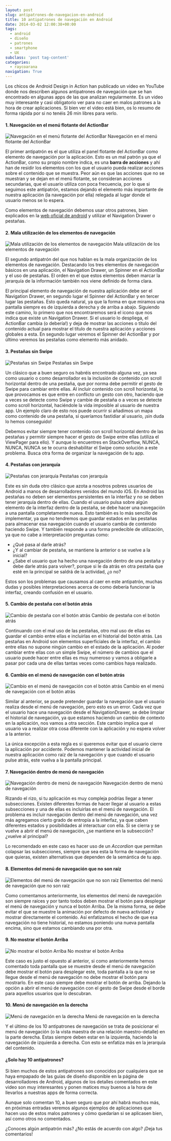 ```yaml
---
layout: post
slug: antipatrones-de-navegacion-en-android
title: 10 antipatrones de navegación en Android
date: 2014-03-02 12:00:38+00:00
tags:
  - android
  - diseño
  - patrones
  - smartphone
  - UX
subclass: 'post tag-content'
categories:
  - raycoarana
navigation: True
---
```


Los chicos de Android Design in Action han publicado un video en YouTube donde nos describen algunos antipatrones de navegación que se han encontrado en algunas apps de las que analizan regularmente. Es un video muy interesante y casi obligatorio ver para no caer en malos patrones a la hora de crear aplicaciones. Si bien ver el video está bien, os lo resumo de forma rápida por si no tenéis 26 min libres para verlo.
<!--more-->

#### 1. Navegación en el menú flotante del ActionBar

![Navegación en el menú flotante del ActionBar](/assets/images/NavigationInOverflow.png) Navegación en el menú flotante del ActionBar

El primer antipatrón es el que utiliza el panel flotante del ActionBar como elemento de navegación por la aplicación. Esto es un mal patrón ya que el ActionBar, como su propio nombre indica, es una **barra de acciones** y ahí han de residir los elementos con los que el usuario pueda realizar acciones sobre el contenido que se muestra. Peor aún es que las acciones que no se muestran y se dejan en el menú flotante, se consideran acciones secundarias, que el usuario utiliza con poca frecuencia, por lo que si seguimos este antipatrón, estamos dejando el elemento más importante de nuestra aplicación (la navegación por ella) relegada al lugar donde el usuario menos se lo espera.

Como elementos de navegación debemos usar otros patrones, bien explicados en la [web oficial de android](http://developer.android.com/design) y utilizar el Navigation Drawer o pestañas.

#### 2. Mala utilización de los elementos de navegación

![Mala utilización de los elementos de navegación](/assets/images/WrongNavHierarchy.png) Mala utilización de los elementos de navegación

El segundo antipatrón del que nos hablan es la mala organización de los elementos de navegación. Destacando los tres elementos de navegación básicos en una aplicación, el Navigation Drawer, un Spinner en el ActionBar y el uso de pestañas. El orden en el que estos elementos deben marcar la jerarquía de la información también nos viene definido de forma clara. 

El principal elemento de navegación de nuestra aplicación debe ser el Navigation Drawer, en segundo lugar el Spinner del ActionBar y en tercer lugar las pestañas. Esto queda natural, ya que la forma en que miramos una pantalla siempre es de izquierda a derecha y de arriba a abajo. Siguiendo este camino, lo primero que nos encontraremos será el icono que nos indica que existe un Navigation Drawer. Si el usuario lo despliega, el ActionBar cambia (o debería!) y deja de mostrar las acciones o título del contenido actual para mostrar el título de nuestra aplicación y acciones globales a esta. En segundo lugar veremos el Spinner del ActionBar y por último veremos las pestañas como elemento más anidado.

#### 3. Pestañas sin Swipe

![Pestañas sin Swipe](/assets/images/TabsThatDontSwipe.png) Pestañas sin Swipe

Un clásico que a buen seguro os habréis encontrado alguna vez, ya sea como usuario o como desarrollador es la inclusión de contenido con scroll horizontal dentro de una pestaña, que por norma debe permitir el gesto de Swipe para cambiar entre ellas. Al incluir contenido con scroll horizontal, lo que provocamos es que entre en conflicto un gesto con otro, haciendo que a veces se detecte como Swipe y cambie de pestaña o a veces se detecte como scroll horizontal, haciéndole la vida imposible al usuario de nuestra app. Un ejemplo claro de esto nos puede ocurrir si añadimos un mapa como contenido de una pestaña, si queríamos fastidiar al usuario, ¡sin duda lo hemos conseguido!

Debemos evitar siempre tener contenido con scroll horizontal dentro de las pestañas y permitir siempre hacer el gesto de Swipe entre ellas (utiliza el ViewPager para ello). Y aunque lo encuentres en StackOverflow, NUNCA, NUNCA, NUNCA se te ocurra deshabilitar el Swipe como solución a este problema. Busca otra forma de organizar la navegación de tu app.

#### 4. Pestañas con jerarquía

![Pestañas con jerarquía](/assets/images/DeepOrPersistentTabs.png) Pestañas con jerarquía

Este es sin duda otro clásico que azota a nosotros pobres usuarios de Android a manos de desarrolladores venidos del mundo iOS. En Android las pestañas no deben ser elementos persistentes en la interfaz y no se deben tener jerarquía dentro de ellas. Cuando el usuario pulsa sobre algún elemento de la interfaz dentro de la pestaña, se debe hacer una navegación a una pantalla completamente nueva. Esto también es lo más sencillo de implementar, ya que no tendremos que guardar estados en las pestañas para almacenar esa navegación cuando el usuario cambia de contenido haciendo Swipe. Y también responde a una forma predecible de utilización, ya que no cabe a interpretación preguntas como:
	
  * ¿Qué pasa al darle atrás?	
  * ¿Y al cambiar de pestaña, se mantiene la anterior o se vuelve a la inicial?
  * ¿Sabe el usuario que ha hecho una navegación dentro de una pestaña y debe darle atrás para volver?, porque si le da atrás en otra pestaña que esté en la principal se saldrá de la actividad, ¿o no? 

Estos son los problemas que causamos al caer en este antipatrón, muchas dudas y posibles interpretaciones acerca de como debería funcionar la interfaz, creando confusión en el usuario.

#### 5. Cambio de pestaña con el botón atrás

![Cambio de pestaña con el botón atrás](/assets/images/BackTraversesTabs.png) Cambio de pestaña con el botón atrás

Continuando con el mal uso de las pestañas, otro mal uso de ellas es guardar el cambio entre ellas e incluirlas en el historial del botón atrás. Las pestañas en Android son elementos superficiales de la interfaz, el cambio entre ellas no supone ningún cambio en el estado de la aplicación. Al poder cambiar entre ellas con un simple Swipe, el número de cambios que el usuario puede hacer entre ellas es muy numeroso y vamos a obligarle a pasar por cada una de ellas tantas veces como cambios haya realizado.

#### 6. Cambio en el menú de navegación con el botón atrás

![Cambio en el menú de navegación con el botón atrás](/assets/images/BackTraversesDrawer1.png) Cambio en el menú de navegación con el botón atrás

Similar al anterior, se puede pretender guardar la navegación que el usuario realiza desde el menú de navegación, pero esto es un error. Cada vez que el usuario hace una navegación desde el NavigationDrawer, se debe limpiar el historial de navegación, ya que estamos haciendo un cambio de contexto en la aplicación, nos vamos a otra sección. Este cambio implica que el usuario va a realizar otra cosa diferente con la aplicación y no espera volver a la anterior. 

La única excepción a esta regla es si queremos evitar que el usuario cierre la aplicación por accidente. Podemos mantener la actividad inicial de nuestra aplicación como raíz de la navegación y que cuando el usuario pulse atrás, este vuelva a la pantalla principal.

#### 7. Navegación dentro de menú de navegación

![Navegación dentro de menú de navegación](/assets/images/DeepNavigationDrawers.png) Navegación dentro de menú de navegación

Rizando el rizo, si tu aplicación es muy compleja podrías llegar a tener subsecciones. Existen diferentes formas de hacer llegar al usuario a estas subsecciones y una de ellas es incluirlas en el menú de navegación. El problema es incluir navegación dentro del menú de navegación, una vez más agregamos cierto grado de entropía a la interfaz, ya que caben diferentes estados y posibilidades al interactuar con ella. Si se cierra y se vuelve a abrir el menú de navegación, ¿se mantiene en la subsección? ¿vuelve al principal?

Lo recomendado en este caso es hacer uso de un _Accordion_ que permitan colapsar las subsecciones, siempre que sea esta la forma de navegación que quieras, existen alternativas que dependen de la semántica de tu app.

#### 8. Elementos del menú de navegación que no son raíz

![Elementos del menú de navegación que no son raíz](/assets/images/BadDrawerTransitions.png) Elementos del menú de navegación que no son raíz

Como comentamos anteriormente, los elementos del menú de navegación son siempre raíces y por tanto todos deben mostrar el botón para desplegar el menú de navegación y nunca el botón Arriba. De la misma forma, se debe evitar el que se muestre la animación por defecto de nueva actividad y mostrar directamente el contenido. Así enfatizamos el hecho de que esa navegación no tiene historial, no estamos poniendo una nueva pantalla encima, sino que estamos cambiando una por otra.

#### 9. No mostrar el botón Arriba

![No mostrar el botón Arriba](/assets/images/NeverShowingUpCaret.png) No mostrar el botón Arriba

Este caso es justo el opuesto al anterior, si como anteriormente hemos comentado toda pantalla que se muestre desde el menú de navegación debe mostrar el botón para desplegar este, toda pantalla a la que no se llegue desde el menú de navegación no debe mostrar el botón para mostrarlo. En este caso siempre debe mostrar el botón de arriba. Dejando la opción a abrir el menú de navegación con el gesto de Swipe desde el borde para aquellos usuarios que lo descubran.

#### 10. Menú de navegación en la derecha

![Menú de navegación en la derecha](/assets/images/RightSideNavigation.png) Menú de navegación en la derecha

Y el último de los 10 antipatrones de navegación se trata de posicionar el menú de navegación (o la vista maestra de una relación maestro-detalle) en la parte derecha. Estas siempre deben estar en la izquierda, haciendo la navegación de izquierda a derecha. Con esto se enfatiza más en la jerarquía del contenido.

#### ¿Solo hay 10 antipatrones?

Si bien muchos de estos antipatrones son conocidos por cualquiera que se haya empapado de las guías de diseño disponible en la página de desarrolladores de Android, algunos de los detalles comentados en este video son muy interesantes y ponen matices muy buenos a la hora de llevarlos a nuestras apps de forma correcta.

Aunque solo comentan 10, a buen seguro que por ahí habrá muchos más, en próximas entradas veremos algunos ejemplos de aplicaciones que hacen uso de estos malos patrones y cómo quedarían si se aplicasen bien, así como otros no comentados.

¿Conoces algún antipatrón más? ¿No estás de acuerdo con algo? ¡Deja tus comentarios!
